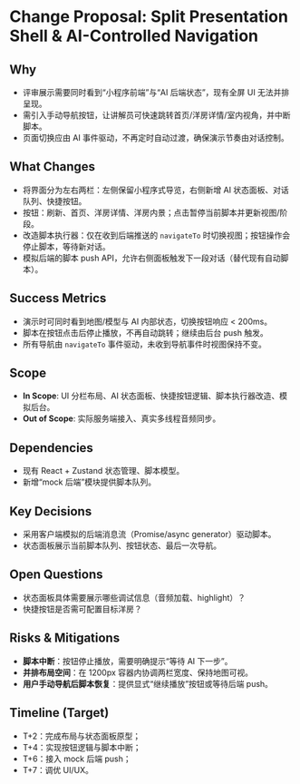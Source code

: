 # Change Proposal: Split Presentation Shell & AI-Controlled Navigation

## Why
- 评审展示需要同时看到“小程序前端”与“AI 后端状态”，现有全屏 UI 无法并排呈现。
- 需引入手动导航按钮，让讲解员可快速跳转首页/洋房详情/室内视角，并中断脚本。
- 页面切换应由 AI 事件驱动，不再定时自动过渡，确保演示节奏由对话控制。

## What Changes
- 将界面分为左右两栏：左侧保留小程序式导览，右侧新增 AI 状态面板、对话队列、快捷按钮。
- 按钮：刷新、首页、洋房详情、洋房内景；点击暂停当前脚本并更新视图/阶段。
- 改造脚本执行器：仅在收到后端推送的 `navigateTo` 时切换视图；按钮操作会停止脚本，等待新对话。
- 模拟后端的脚本 push API，允许右侧面板触发下一段对话（替代现有自动脚本）。

## Success Metrics
- 演示时可同时看到地图/模型与 AI 内部状态，切换按钮响应 < 200ms。
- 脚本在按钮点击后停止播放，不再自动跳转；继续由后台 push 触发。
- 所有导航由 `navigateTo` 事件驱动，未收到导航事件时视图保持不变。

## Scope
- **In Scope**: UI 分栏布局、AI 状态面板、快捷按钮逻辑、脚本执行器改造、模拟后台。
- **Out of Scope**: 实际服务端接入、真实多线程音频同步。

## Dependencies
- 现有 React + Zustand 状态管理、脚本模型。
- 新增“mock 后端”模块提供脚本队列。

## Key Decisions
- 采用客户端模拟的后端消息流（Promise/async generator）驱动脚本。
- 状态面板展示当前脚本队列、按钮状态、最后一次导航。

## Open Questions
- 状态面板具体需要展示哪些调试信息（音频加载、highlight）？
- 快捷按钮是否需可配置目标洋房？

## Risks & Mitigations
- **脚本中断**：按钮停止播放，需要明确提示“等待 AI 下一步”。
- **并排布局空间**：在 1200px 容器内协调两栏宽度、保持地图可视。
- **用户手动导航后脚本恢复**：提供显式“继续播放”按钮或等待后端 push。

## Timeline (Target)
- T+2：完成布局与状态面板原型；
- T+4：实现按钮逻辑与脚本中断；
- T+6：接入 mock 后端 push；
- T+7：调优 UI/UX。
